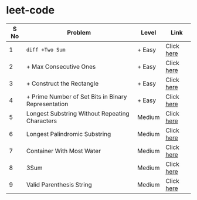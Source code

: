 # leet-code



| S No | Problem | Level | Link|
| --- | --- | --- | --- |
| 1 | ```diff +Two Sum``` | + Easy | Click [here](https://leetcode.com/problems/two-sum/) |
| 2 | + Max Consecutive Ones | + Easy | Click [here](https://leetcode.com/problems/max-consecutive-ones/) |
| 3 | + Construct the Rectangle | + Easy | Click [here](https://leetcode.com/problems/construct-the-rectangle/) |
| 4 | + Prime Number of Set Bits in Binary Representation | + Easy | Click [here](https://leetcode.com/problems/prime-number-of-set-bits-in-binary-representation/) |
| 5 | Longest Substring Without Repeating Characters | Medium | Click [here](https://leetcode.com/problems/longest-substring-without-repeating-characters/) |
| 6 | Longest Palindromic Substring | Medium | Click [here](https://leetcode.com/problems/longest-palindromic-substring/) |
| 7 | Container With Most Water | Medium | Click [here](https://leetcode.com/problems/container-with-most-water/) |
| 8 | 3Sum | Medium | Click [here](https://leetcode.com/problems/3sum/) |
| 9 | Valid Parenthesis String | Medium | Click [here](https://leetcode.com/problems/valid-parenthesis-string/) |
